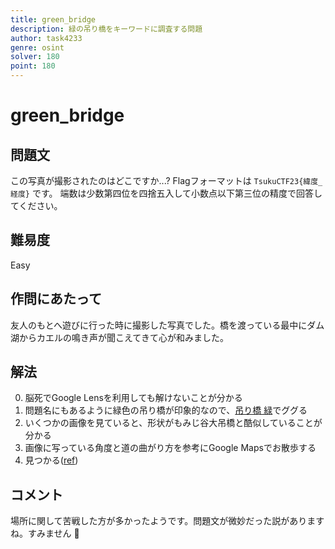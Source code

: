 ```yaml
---
title: green_bridge
description: 緑の吊り橋をキーワードに調査する問題
author: task4233
genre: osint
solver: 180 
point: 180
---
```


# green_bridge
## 問題文
この写真が撮影されたのはどこですか...?
Flagフォーマットは `TsukuCTF23{緯度_経度}` です。
端数は少数第四位を四捨五入して小数点以下第三位の精度で回答してください。

## 難易度
Easy

## 作問にあたって
友人のもとへ遊びに行った時に撮影した写真でした。橋を渡っている最中にダム湖からカエルの鳴き声が聞こえてきて心が和みました。

## 解法
0. 脳死でGoogle Lensを利用しても解けないことが分かる
1. 問題名にもあるように緑色の吊り橋が印象的なので、[吊り橋 緑](https://www.google.com/search?q=%E5%90%8A%E3%82%8A%E6%A9%8B%E3%80%80%E7%B7%91)でググる
2. いくつかの画像を見ていると、形状がもみじ谷大吊橋と酷似していることが分かる
3. 画像に写っている角度と道の曲がり方を参考にGoogle Mapsでお散歩する
4. 見つかる([ref](https://www.google.com/maps/@36.9562706,139.880158,3a,75y,170.29h,83.64t/data=!3m7!1e1!3m5!1sSW_p7N20P8mHLTgyNLweCg!2e0!6shttps:%2F%2Fstreetviewpixels-pa.googleapis.com%2Fv1%2Fthumbnail%3Fpanoid%3DSW_p7N20P8mHLTgyNLweCg%26cb_client%3Dmaps_sv.tactile.gps%26w%3D203%26h%3D100%26yaw%3D33.753967%26pitch%3D0%26thumbfov%3D100!7i16384!8i8192))

## コメント
場所に関して苦戦した方が多かったようです。問題文が微妙だった説がありますね。すみません :bow: